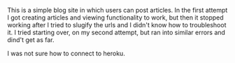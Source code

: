 This is a simple blog site in which users can post articles. In the first attempt I got creating articles and viewing functionality to work, but then it stopped working after I tried to slugify the urls and I didn't know how to troubleshoot it. I tried starting over, on my second attempt, but ran into similar errors and dind't get as far. 

I was not sure how to connect to heroku.
